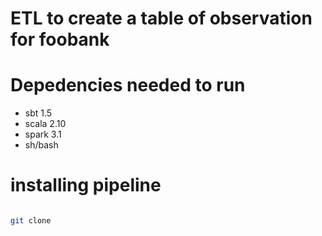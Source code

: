 # ETL to create a table of observation for foobank

# Depedencies needed to run
  * sbt 1.5
  * scala 2.10
  * spark 3.1
  * sh/bash

# installing pipeline
```bash

git clone 

```
